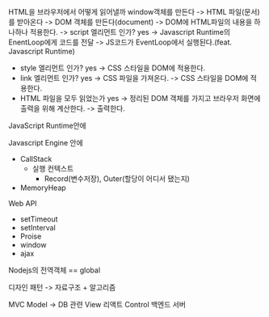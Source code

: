 HTML을 브라우저에서 어떻게 읽어낼까
window객체를 만든다 -> HTML 파일(문서)를 받아온다 -> DOM 객체를 만든다(document) -> DOM에 HTML파일의 내용을 하나하나 적용한다.
-> script 엘리먼트 인가? yes -> Javascript Runtime의 EnentLoop에게 코드를 전달 -> JS코드가 EventLoop에서 실행된다.(feat. Javascript Runtime)

- style 엘리먼트 인가? yes -> CSS 스타일을 DOM에 적용한다.
- link 엘리먼트 인가? yes -> CSS 파일을 가져온다. -> CSS 스타일을 DOM에 적용한다.
- HTML 파일을 모두 읽었는가 yes -> 정리된 DOM 객체를 가지고 브라우저 화면에 출력을 위해 계산한다. -> 출력한다.

JavaScript Runtime안에

Javascript Engine 안에

- CallStack
  - 실행 컨텍스트
    - Record(변수저장), Outer(할당이 어디서 됐는지)
- MemoryHeap

Web API

- setTimeout
- setInterval
- Proise
- window
- ajax

Nodejs의 전역객체 == global

디자인 패턴
-> 자료구조 + 알고리즘

MVC
Model -> DB 관련
View 리액트
Control 백엔드 서버
